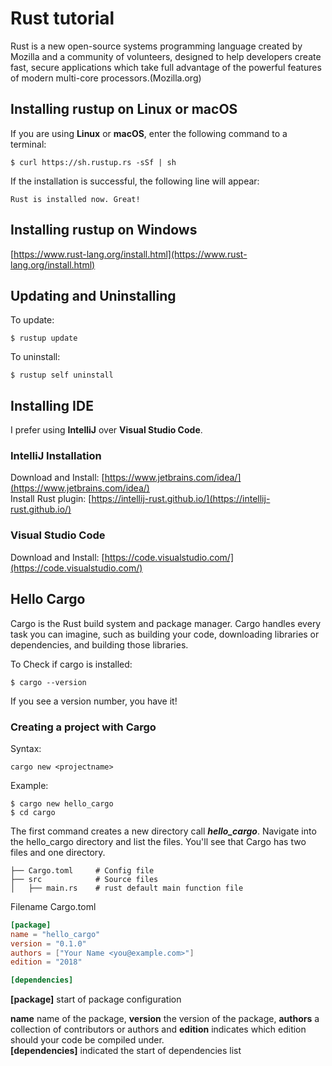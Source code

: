 # Rust tutorial
Rust is a new open-source systems programming language created by Mozilla and a community of volunteers, designed to help developers create fast, secure applications which take full advantage of the powerful features of modern multi-core processors.(Mozilla.org)  

## Installing rustup on Linux or macOS
If you are using **Linux** or **macOS**, enter the following command to a terminal:

```
$ curl https://sh.rustup.rs -sSf | sh
```
If the installation is successful, the following line will appear:
```
Rust is installed now. Great!
```
## Installing rustup on Windows
[https://www.rust-lang.org/install.html](https://www.rust-lang.org/install.html)

## Updating and Uninstalling
To update:
```
$ rustup update
```
To uninstall:
```
$ rustup self uninstall
```

## Installing IDE
I prefer using **IntelliJ** over **Visual Studio Code**.  
### IntelliJ Installation 
Download and Install: [https://www.jetbrains.com/idea/](https://www.jetbrains.com/idea/)  
Install Rust plugin: [https://intellij-rust.github.io/](https://intellij-rust.github.io/)

### Visual Studio Code
Download and Install: [https://code.visualstudio.com/](https://code.visualstudio.com/)

  
## Hello Cargo
Cargo is the Rust build system and package manager. Cargo handles every task you can imagine, such as building your code, downloading libraries or dependencies, and building those libraries.  
  
To Check if cargo is installed:
```
$ cargo --version
```
If you see a version number, you have it!

### Creating a project with Cargo
Syntax:
```
cargo new <projectname>
```
Example: 
```
$ cargo new hello_cargo
$ cd cargo
```
The first command creates a new directory call ***hello_cargo***. Navigate into the hello_cargo directory and list the files. You'll see that Cargo has two files and one directory.

```    
├── Cargo.toml     # Config file
├── src            # Source files
│   ├── main.rs    # rust default main function file
```
Filename Cargo.toml
```toml
[package]
name = "hello_cargo"
version = "0.1.0"
authors = ["Your Name <you@example.com>"]
edition = "2018"

[dependencies]
```
**[package]** start of package configuration

**name** name of the package,
**version** the version of the package, **authors** a collection of contributors or authors and **edition** indicates which edition should your code be compiled under.  
**[dependencies]** indicated the start of dependencies list

